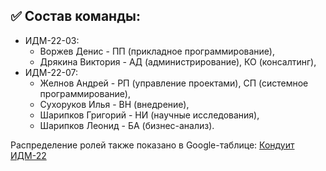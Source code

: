 ## ✅ Состав команды:

+ ИДМ-22-03:
   * Воржев Денис - ПП (прикладное программирование),
   * Дрякина Виктория - АД (администрирование), КО (консалтинг),
+ ИДМ-22-07:
   * Желнов Андрей - РП (управление проектами), СП (системное программирование),
   * Сухоруков Илья - ВН (внедрение),
   * Шарипков Григорий - НИ (научные исследования),
   * Шарипков Леонид - БА (бизнес-анализ).


Распределение ролей также показано в Google-таблице:
[Кондуит ИДМ-22](https://docs.google.com/spreadsheets/d/1ypxgDUpNsaAK5PH90dTfGKdtDnWaeEDWfupEbDokN6A/edit?usp=sharing)
